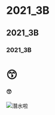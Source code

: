 # 2021_3B
## 2021_3B
### 2021_3B
# 😙
#### 😙

![](https://www.nkust.edu.tw/var/file/0/1000/pictures/709/m/mczh-tw400x400_small49362_395013297813.jpg "潛水啦")

